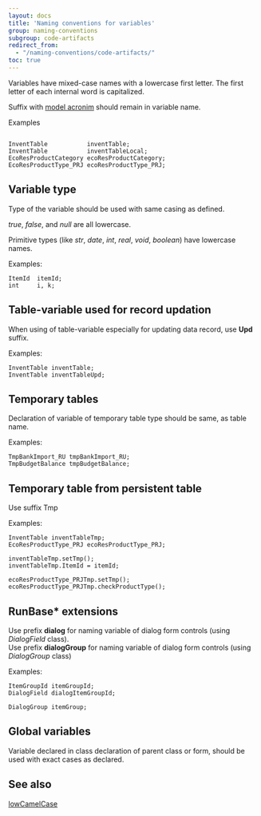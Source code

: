 ```yaml
---
layout: docs
title: 'Naming conventions for variables'
group: naming-conventions
subgroup: code-artifacts
redirect_from:
  - "/naming-conventions/code-artifacts/"
toc: true
---
```


Variables have mixed-case names with a lowercase first letter. The first letter of each internal word is capitalized. 

Suffix with [model acronim](/naming-conventions/model-naming/) should remain in variable name.

Examples

```

InventTable           inventTable;
InventTable           inventTableLocal;
EcoResProductCategory ecoResProductCategory;
EcoResProductType_PRJ ecoResProductType_PRJ;
```

## Variable type
Type of the variable should be used with same casing as defined.

_true_, _false_, and _null_ are all lowercase.

Primitive types (like _str_, _date_, _int_, _real_, _void_, _boolean_) have lowercase names.

Examples:
```
ItemId  itemId;
int     i, k;
```


## Table-variable used for record updation
When using of table-variable especially for updating data record, use <b>Upd</b> suffix.

Examples:

```
InventTable inventTable;
InventTable inventTableUpd;
```


## Temporary tables
Declaration of variable of temporary table type should be same, as table name.

Examples:

```
TmpBankImport_RU tmpBankImport_RU;
TmpBudgetBalance tmpBudgetBalance;
```



## Temporary table from persistent table
Use suffix Tmp

Examples:

```
InventTable inventTableTmp;
EcoResProductType_PRJ ecoResProductType_PRJ;

inventTableTmp.setTmp();
inventTableTmp.ItemId = itemId;

ecoResProductType_PRJTmp.setTmp();
ecoResProductType_PRJTmp.checkProductType();
```

## RunBase* extensions

Use prefix <b>dialog</b> for naming variable of dialog form controls (using _DialogField_ class).<br/>
Use prefix <b>dialogGroup</b> for naming variable of dialog form controls (using _DialogGroup_ class)

Examples:

```
ItemGroupId itemGroupId;
DialogField dialogItemGroupId;

DialogGroup itemGroup;
```


## Global variables
Variable declared in class declaration of parent class or form, should be used with exact cases as declared.


## See also
[lowCamelCase](https://ru.wikipedia.org/wiki/CamelCase)
